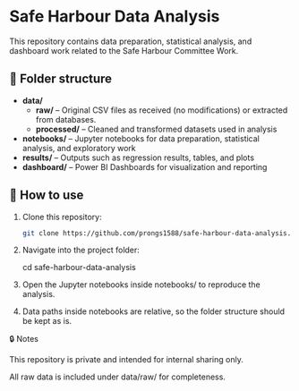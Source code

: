 # Safe Harbour Data Analysis

This repository contains data preparation, statistical analysis, and dashboard work related to the Safe Harbour Committee Work.

## 📂 Folder structure

- **data/**
  - **raw/** – Original CSV files as received (no modifications) or extracted from databases.
  - **processed/** – Cleaned and transformed datasets used in analysis
- **notebooks/** – Jupyter notebooks for data preparation, statistical analysis, and exploratory work
- **results/** – Outputs such as regression results, tables, and plots
- **dashboard/** – Power BI Dashboards for visualization and reporting

## 🚀 How to use

1. Clone this repository:
   ```bash
   git clone https://github.com/prongs1588/safe-harbour-data-analysis.git

2. Navigate into the project folder:

    cd safe-harbour-data-analysis


3. Open the Jupyter notebooks inside notebooks/ to reproduce the analysis.

4. Data paths inside notebooks are relative, so the folder structure should be kept as is.




🔒 Notes

This repository is private and intended for internal sharing only.

All raw data is included under data/raw/ for completeness.